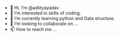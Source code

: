 - 👋 Hi, I’m @adiityayadav
- 👀 I’m interested in skills of coding.
- 🌱 I’m currently learning python and Data structure.
- 💞️ I’m looking to collaborate on ...
- 📫 How to reach me ...

<!---
adiityayadav/adiityayadav is a ✨ special ✨ repository because its `README.md` (this file) appears on your GitHub profile.
You can click the Preview link to take a look at your changes.
--->
